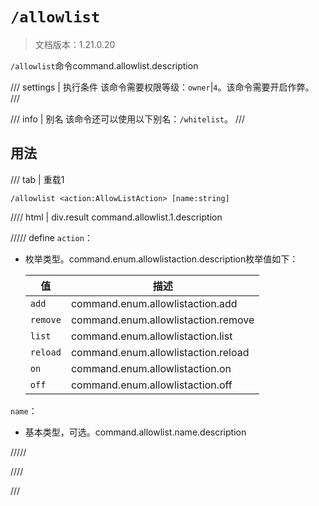 # `/allowlist`

> 文档版本：1.21.0.20

`/allowlist`命令command.allowlist.description

/// settings | 执行条件
该命令需要权限等级：`owner`|`4`。该命令需要开启作弊。
///

/// info | 别名
该命令还可以使用以下别名：`/whitelist`。
///

## 用法

/// tab | 重载1
```mcfunction
/allowlist <action:AllowListAction> [name:string]
```

//// html | div.result
command.allowlist.1.description

///// define
`action`：<!-- md:samp AllowListAction -->

- 枚举类型。command.enum.allowlistaction.description枚举值如下：

  |值|描述|
  |---|---|
  |`add`|command.enum.allowlistaction.add|
  |`remove`|command.enum.allowlistaction.remove|
  |`list`|command.enum.allowlistaction.list|
  |`reload`|command.enum.allowlistaction.reload|
  |`on`|command.enum.allowlistaction.on|
  |`off`|command.enum.allowlistaction.off|


`name`：<!-- md:samp string -->

- 基本类型，可选。command.allowlist.name.description


/////

////

///
